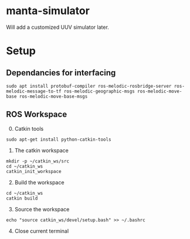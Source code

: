 # manta-simulator

Will add a customized UUV simulator later.

# Setup

## Dependancies for interfacing

```
sudo apt install protobuf-compiler ros-melodic-rosbridge-server ros-melodic-message-to-tf ros-melodic-geographic-msgs ros-melodic-move-base ros-melodic-move-base-msgs
```
## ROS Workspace

0. Catkin tools

```
sudo apt-get install python-catkin-tools
```

1. The catkin workspace

```
mkdir -p ~/catkin_ws/src
cd ~/catkin_ws
catkin_init_workspace
```

2. Build the workspace

```
cd ~/catkin_ws
catkin build
```

3. Source the workspace

```
echo "source catkin_ws/devel/setup.bash" >> ~/.bashrc
```
4. Close current terminal

